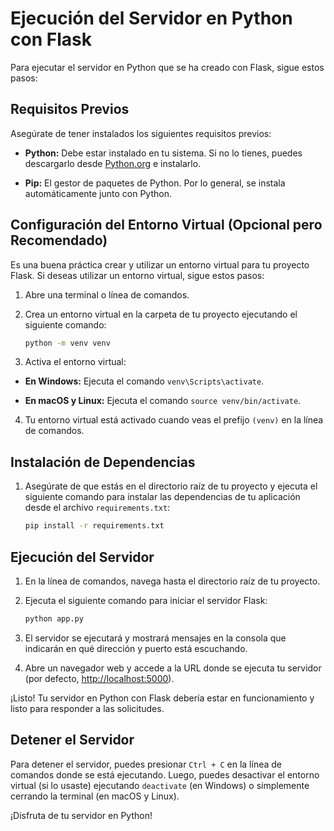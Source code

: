 # Ejecución del Servidor en Python con Flask

Para ejecutar el servidor en Python que se ha creado con Flask, sigue estos pasos:

## Requisitos Previos

Asegúrate de tener instalados los siguientes requisitos previos:

- **Python:** Debe estar instalado en tu sistema. Si no lo tienes, puedes descargarlo desde [Python.org](https://www.python.org/downloads/) e instalarlo.

- **Pip:** El gestor de paquetes de Python. Por lo general, se instala automáticamente junto con Python.

## Configuración del Entorno Virtual (Opcional pero Recomendado)

Es una buena práctica crear y utilizar un entorno virtual para tu proyecto Flask. Si deseas utilizar un entorno virtual, sigue estos pasos:

1. Abre una terminal o línea de comandos.

2. Crea un entorno virtual en la carpeta de tu proyecto ejecutando el siguiente comando:

    ```bash
    python -m venv venv

3. Activa el entorno virtual:

- **En Windows:** Ejecuta el comando `venv\Scripts\activate`.

- **En macOS y Linux:** Ejecuta el comando `source venv/bin/activate`.

4. Tu entorno virtual está activado cuando veas el prefijo `(venv)` en la línea de comandos.

## Instalación de Dependencias

1. Asegúrate de que estás en el directorio raíz de tu proyecto y ejecuta el siguiente comando para instalar las dependencias de tu aplicación desde el archivo `requirements.txt`:

    ```bash
    pip install -r requirements.txt

## Ejecución del Servidor

1. En la línea de comandos, navega hasta el directorio raíz de tu proyecto.

2. Ejecuta el siguiente comando para iniciar el servidor Flask:

    ```bash
    python app.py

3. El servidor se ejecutará y mostrará mensajes en la consola que indicarán en qué dirección y puerto está escuchando.

4. Abre un navegador web y accede a la URL donde se ejecuta tu servidor (por defecto, [http://localhost:5000](http://localhost:5000)).

¡Listo! Tu servidor en Python con Flask debería estar en funcionamiento y listo para responder a las solicitudes.

## Detener el Servidor

Para detener el servidor, puedes presionar `Ctrl + C` en la línea de comandos donde se está ejecutando. Luego, puedes desactivar el entorno virtual (si lo usaste) ejecutando `deactivate` (en Windows) o simplemente cerrando la terminal (en macOS y Linux).

¡Disfruta de tu servidor en Python!
